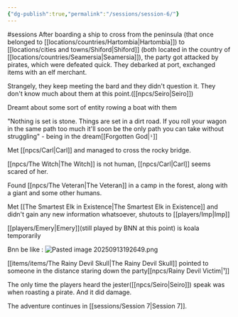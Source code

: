 ```yaml
---
{"dg-publish":true,"permalink":"/sessions/session-6/"}
---
```


#sessions
After boarding a ship to cross from the peninsula (that once belonged to [[locations/countries/Hartombia\|Hartombia]]) to [[locations/cities and towns/Shiford\|Shiford]] (both located in the country of [[locations/countries/Seamersia\|Seamersia]]), the party got attacked by pirates, which were defeated quick.
They debarked at port, exchanged items with an elf merchant.

Strangely, they keep meeting the bard and they didn't question it. They don't know much about them at this point.([[npcs/Seiro\|Seiro]])

Dreamt about some sort of entity rowing a boat with them

"Nothing is set is stone. Things are set in a dirt road. If you roll your wagon in the same path too much it'll soon be the only path you can take without struggling" - being in the dream[[Forgotten God|`¹`]]

Met [[npcs/Carl\|Carl]] and managed to cross the rocky bridge.

[[npcs/The Witch\|The Witch]] is not human, [[npcs/Carl\|Carl]] seems scared of her.

Found [[npcs/The Veteran\|The Veteran]] in a camp in the forest, along with a giant and some other humans.

Met [[The Smartest Elk in Existence\|The Smartest Elk in Existence]] and didn't gain any new information whatsoever, shutouts to [[players/Imp\|Imp]]

[[players/Emery\|Emery]](still played by BNN at this point) is koala temporarily

Bnn be like :
![Pasted image 20250913192649.png](/img/user/sessions/image%20files/Pasted%20image%2020250913192649.png)

[[items/items/The Rainy Devil Skull\|The Rainy Devil Skull]] pointed to someone in the distance staring down the party[[npcs/Rainy Devil Victim\|¹]]

The only time the players heard the jester([[npcs/Seiro\|Seiro]]) speak was when roasting a pirate. And it did damage.

The adventure continues in [[sessions/Session 7\|Session 7]].